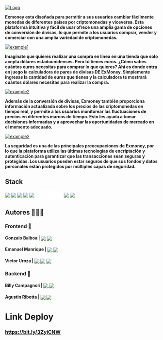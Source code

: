 [![Logo](https://i.imgur.com/8cuKqx5.png "Logo")](https://i.imgur.com/8cuKqx5.png "Logo")

**Exmoney esta diseñada para permitir a sus usuarios cambiar fácilmente monedas de diferentes países por criptomonedas y viceversa. Esta plataforma intuitiva y fácil de usar ofrece una amplia gama de opciones de conversión de divisas, lo que permite a los usuarios comprar, vender y comerciar con una amplia variedad de criptomonedas.**

[![example1](https://i.imgur.com/ftC13Pa.png "example1")](https://i.imgur.com/ftC13Pa.png "example1")

**Imagínate que quieres realizar una compra en línea en una tienda que solo acepta dólares estadounidenses. Pero tú tienes euros. ¿Cómo sabes cuántos euros necesitas para comprar lo que quieres? Ahí es donde entra en juego la calculadora de pares de divisas DE ExMoney. Simplemente ingresas la cantidad de euros que tienes y la calculadora te mostrará cuántos dólares necesitas para realizar la compra.**

[![example2](https://i.imgur.com/S5jYa8T.png "example2")](https://i.imgur.com/S5jYa8T.png"example2")

**Además de la conversión de divisas, Exmoney también proporciona información actualizada sobre los precios de las criptomonedas en tiempo real, y permite a los usuarios monitorear las fluctuaciones de precios en diferentes marcos de tiempo. Esto les ayuda a tomar decisiones informadas y a aprovechar las oportunidades de mercado en el momento adecuado.**

[![example2](https://i.imgur.com/LxrVygk.png "example2")](https://i.imgur.com/LxrVygk.png"example2")

**La seguridad es una de las principales preocupaciones de Exmoney, por lo que la plataforma utiliza las últimas tecnologías de encriptación y autenticación para garantizar que las transacciones sean seguras y protegidas. Los usuarios pueden estar seguros de que sus fondos y datos personales están protegidos por múltiples capas de seguridad.**

## Stack
<a href="#"> <img width="50px" align="center" src="https://raw.githubusercontent.com/rahulbanerjee26/githubAboutMeGenerator/main/icons/css.svg" style="max-width: 100%;"></a> <a href="#"> <img width="50px" align="center" src="https://raw.githubusercontent.com/rahulbanerjee26/githubAboutMeGenerator/main/icons/html.svg" style="max-width: 100%;"></a> <a href="#"> <img width="50px" align="center" src="https://raw.githubusercontent.com/rahulbanerjee26/githubAboutMeGenerator/main/icons/javascript.svg" style="max-width: 100%;"></a> <a href="#"> <img width="70px" align="center" src="https://raw.githubusercontent.com/rahulbanerjee26/githubAboutMeGenerator/main/icons/django.svg" style="max-width: 100%;"></a> <a href="#"> <img width="60px" align="center" src="https://raw.githubusercontent.com/rahulbanerjee26/githubAboutMeGenerator/main/icons/bootstrap.svg" style="max-width: 100%;"></a> <a href="#"> <img width="90px" align="center" src="/static/img/logo/coinlayer.svg" style="max-width: 100%;"></a> <a href="#"> <img width="60px" align="center" src="https://raw.githubusercontent.com/rahulbanerjee26/githubAboutMeGenerator/main/icons/mysql.svg" style="max-width: 100%;"></a> <a href="#"> <img width="60px" align="center" src="https://raw.githubusercontent.com/rahulbanerjee26/githubAboutMeGenerator/main/icons/postgresql.svg" style="max-width: 100%;"></a>  

## Autores 👨🏼‍💻
### Frontend 🎨
#### Gonzalo Balboa | <a href="https://linkedin.com/in/gonzalo-david-balboa-0a234522a"> <img width="18px" align="center" src="https://raw.githubusercontent.com/rahulbanerjee26/githubAboutMeGenerator/main/icons/linked-in-alt.svg" style="max-width: 100%;"> <a href="https://www.github.com/ezkript"> <img width="18px" align="center" src="https://raw.githubusercontent.com/rahulbanerjee26/githubAboutMeGenerator/main/icons/github.svg" style="max-width: 100%;"></a>

#### Emanuel Manrique | <a href="https://www.linkedin.com/in/emanuel-manrique-dev/"> <img width="18px" align="center" src="https://raw.githubusercontent.com/rahulbanerjee26/githubAboutMeGenerator/main/icons/linked-in-alt.svg" style="max-width: 100%;"> <a href="https://www.github.com/Lu-deng"><img width="18px" align="center" src="https://raw.githubusercontent.com/rahulbanerjee26/githubAboutMeGenerator/main/icons/github.svg" style="max-width: 100%;"></a>

#### Victor Uroza |<a href="https://www.linkedin.com/in/viktordevv/" rel="nofollow"> <img width="18px" align="center" src="https://raw.githubusercontent.com/rahulbanerjee26/githubAboutMeGenerator/main/icons/linked-in-alt.svg" style="max-width: 100%;"><a href="https://www.twitter.com/viktordevv" rel="nofollow"> <img width="18px" align="center" src="https://raw.githubusercontent.com/rahulbanerjee26/githubAboutMeGenerator/main/icons/twitter.svg" style="max-width: 100%;"></a> <a href="https://www.github.com/viktordevv"> <img width="18px" align="center" src="https://raw.githubusercontent.com/rahulbanerjee26/githubAboutMeGenerator/main/icons/github.svg" style="max-width: 100%;"></a>

### Backend 🤖
#### Billy Campagnoli | <a href="https://www.linkedin.com/in/billy-campagnoli-221621223/"> <img width="18px" align="center" src="https://raw.githubusercontent.com/rahulbanerjee26/githubAboutMeGenerator/main/icons/linked-in-alt.svg" style="max-width: 100%;"> <a href="https://www.github.com/Bfix40"> <img width="18px" align="center" src="https://raw.githubusercontent.com/rahulbanerjee26/githubAboutMeGenerator/main/icons/github.svg" style="max-width: 100%;"></a>


#### Agustin Ribotta | <a href="https://www.linkedin.com/in/agustin-ribotta-04043820b/"> <img width="18px" align="center" src="https://raw.githubusercontent.com/rahulbanerjee26/githubAboutMeGenerator/main/icons/linked-in-alt.svg" style="max-width: 100%;"> <a href="https://www.github.com/AgustinRibotta"> <img width="18px" align="center" src="https://raw.githubusercontent.com/rahulbanerjee26/githubAboutMeGenerator/main/icons/github.svg" style="max-width: 100%;"></a>

# Link Deploy
### https://bit.ly/3ZyjCNW
